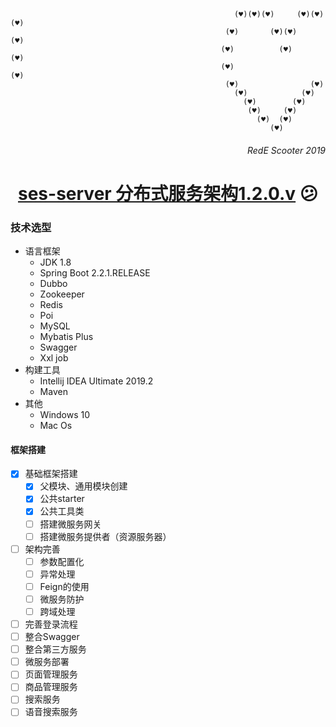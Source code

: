 
      
                                                      (♥)(♥)(♥)     (♥)(♥)(♥)  
                                                    (♥)       (♥)(♥)      (♥)  
                                                   (♥)          (♥)      (♥)   
                                                   (♥)                  (♥)           
                                                    (♥)                (♥)     
                                                      (♥)            (♥)               
                                                        (♥)        (♥)         
                                                         (♥)     (♥)           
                                                           (♥)  (♥)            
                                                              (♥)                 
                                                                                   
                             
###### <div align=right>RedE Scooter 2019
# <div align=center>[ses-server 分布式服务架构1.2.0.v](https://gitee.com/rede-group/ses-server) :confused:	
 

### 技术选型

- 语言框架
	- JDK 1.8
	- Spring Boot 2.2.1.RELEASE
	- Dubbo
	- Zookeeper
	- Redis
	- Poi
	- MySQL
	- Mybatis Plus
	- Swagger
	- Xxl job 
- 构建工具
	- Intellij IDEA Ultimate 2019.2
	- Maven
- 其他
	- Windows 10
	- Mac Os

#### 框架搭建

- [x] 基础框架搭建
    - [x] 父模块、通用模块创建
    - [x] 公共starter
    - [x] 公共工具类
    - [ ] 搭建微服务网关
    - [ ] 搭建微服务提供者（资源服务器）
- [ ] 架构完善
    - [ ] 参数配置化
    - [ ] 异常处理
    - [ ] Feign的使用
    - [ ] 微服务防护
    - [ ] 跨域处理
- [ ] 完善登录流程
- [ ] 整合Swagger
- [ ] 整合第三方服务
- [ ] 微服务部署
- [ ] 页面管理服务
- [ ] 商品管理服务
- [ ] 搜索服务
- [ ] 语音搜索服务